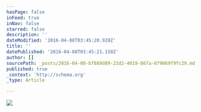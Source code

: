 ```yaml
---
hasPage: false
inFeed: true
inNav: false
starred: false
description: ''
dateModified: '2016-04-08T03:45:20.920Z'
title: ''
datePublished: '2016-04-08T03:45:21.150Z'
author: []
sourcePath: _posts/2016-04-08-bf889d89-23d2-4019-867a-079069f9fc29.md
published: true
_context: 'http://schema.org'
_type: Article

---
```

![](https://the-grid-user-content.s3-us-west-2.amazonaws.com/c4e08a3c-5a01-43a8-a8db-b26825194498.jpg)
